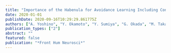 ```yaml
---
title: "Importance of the Habenula for Avoidance Learning Including Contextual Cues in the Human Brain: A Preliminary fMRI Study"
date: 2020-01-01
publishDate: 2020-09-16T10:29:29.861775Z
authors: ["A. Yoshino", "Y. Okamoto", "Y. Sumiya", "G. Okada", "M. Takamura", "N. Ichikawa", "T. Nakano", "C. Shibasaki", "H. Aizawa", "Y. Yamawaki", "K. Kawakami", "S. Yokoyama", "J. Yoshimoto", "S. Yamawaki"]
publication_types: ["2"]
abstract: ""
featured: false
publication: "*Front Hum Neurosci*"
---
```


